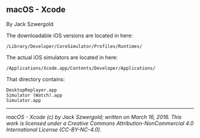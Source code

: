 ## macOS - Xcode

By Jack Szwergold

The downloadable iOS versions are located in here:

    /Library/Developer/CoreSimulator/Profiles/Runtimes/

The actual iOS simulators are located in here:

    /Applications/Xcode.app/Contents/Developer/Applications/

That directory contains:

    DesktopReplayer.app
    Simulator (Watch).app
    Simulator.app

***

*macOS - Xcode (c) by Jack Szwergold; written on March 16, 2016. This work is licensed under a Creative Commons Attribution-NonCommercial 4.0 International License (CC-BY-NC-4.0).*